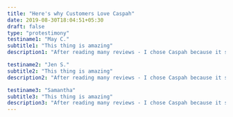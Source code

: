 ```yaml
---
title: "Here's why Customers Love Caspah"
date: 2019-08-30T18:04:51+05:30
draft: false
type: "protestimony"
testiname1: "May C."
subtitle1: "This thing is amazing"
description1: "After reading many reviews - I chose Caspah because it seemed to get good reviews and was priced good. I can say that I am very pleased with the results. I used it for at home anal bleaching. I have recommended the intimate lightening cream to a few friends already."

testiname2: "Jen S."
subtitle2: "This thing is amazing"
description2: "After reading many reviews - I chose Caspah because it seemed to get good reviews and was priced good. I can say that I am very pleased with the results. I used it for at home anal bleaching. I have recommended the intimate lightening cream to a few friends already."

testiname3: "Samantha"
subtitle3: "This thing is amazing"
description3: "After reading many reviews - I chose Caspah because it seemed to get good reviews and was priced good. I can say that I am very pleased with the results. I used it for at home anal bleaching. I have recommended the intimate lightening cream to a few friends already."
---
```


